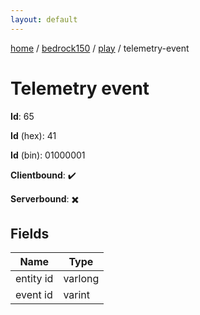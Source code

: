 ```yaml
---
layout: default
---
```


[home](/)  /  [bedrock150](/protocol/bedrock150)  /  [play](/protocol/bedrock150/play)  /  telemetry-event

# Telemetry event

**Id**: 65

**Id** (hex): 41

**Id** (bin): 01000001

**Clientbound**: ✔️

**Serverbound**: ✖️

## Fields

Name | Type
---|---
entity id | varlong
event id | varint

